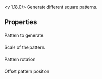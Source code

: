<v 1.18.0/>
Generate different square patterns.

## Properties

### <junc pattern>
Pattern to generate.
<img box_pattern/>

### <junc scale>
Scale of the pattern.

### <junc angle>
Pattern rotation

### <junc position>
Offset pattern position
